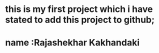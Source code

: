 # this is my first project which i have stated to add this project to github;
# name :Rajashekhar Kakhandaki